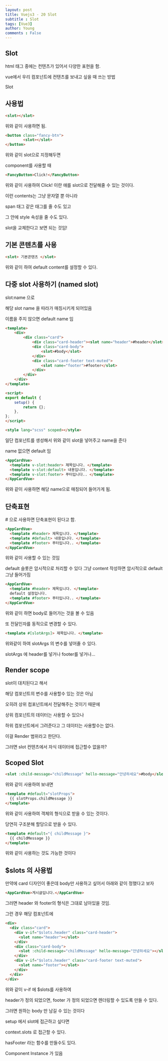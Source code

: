 ```yaml
---
layout: post
title: Vuejs3 - 20 Slot
subtitle : Slot
tags: [Vue3]
author: Young
comments : False
---
```


## Slot

html 태그 중에는 컨텐츠가 있어서 다양한 표현을 함.

vue에서 우리 컴포넌트에 컨텐츠를 보내고 싶을 때 쓰는 방법

Slot

## 사용법
```html
<slot></slot>
```

위와 같이 사용하면 됨.


```html
<button class="fancy-btn">
		<slot></slot>
</button>
```

위와 같이 slot으로 지정해두면

component를 사용할 때

```html
<FancyButton>Click!</FancyButton>
```

위와 같이 사용하여 Click! 이란 애를 slot으로 전달해줄 수 있는 것이다.

이런 contents는 그냥 문자열 뿐 아니라

span 태그 같은 태그를 줄 수도 있고

그 안에 style 속성을 줄 수도 있다.


slot을 교체한다고 보면 되는 것임!

## 기본 콘텐츠를 사용
```html
<slot> 기본콘텐츠 </slot>
```

위와 같이 하여 default content를 설정할 수 있다.


## 다중 slot 사용하기 (named slot)

slot:name 으로 

해당 slot name 을 따라가 매칭시키게 되어있음

이름을 주지 않으면 default name 임

```html
<template>
	<div>
		<div class="card">
			<div class="card-header"><slot name="header">#header</slot></div>
			<div class="card-body">
				<slot>#body</slot>
			</div>
			<div class="card-footer text-muted">
				<slot name="footer">#footer</slot>
			</div>
		</div>
	</div>
</template>

<script>
export default {
	setup() {
		return {};
	},
};
</script>

<style lang="scss" scoped></style>

```

일단 컴포넌트를 생성해서 위와 같이 slot을 넣어주고 name을 준다

name 없으면 default 임

```html
<AppCardVue>
  <template v-slot:header> 제목입니다. </template>
  <template v-slot:default> 내용입니다. </template>
  <template v-slot:footer> 푸터입니다.. </template>
</AppCardVue>
```

위와 같이 사용하면 해당 name으로 매칭되어 들어가게 됨.

## 단축표현

\# 으로 사용하면 단축표현이 된다고 함.

```html
<AppCardVue>
  <template #header> 제목입니다. </template>
  <template #default> 내용입니다. </template>
  <template #footer> 푸터입니다.. </template>
</AppCardVue>
```
위와 같이 사용할 수 있는 것임

default 슬롯은 암시적으로 처리할 수 있다
그냥 content 작성하면 암시적으로 default 그냥 들어가짐

```html
<AppCardVue>
  <template #header> 제목입니다. </template>
  default 설정입니다.
  <template #footer> 푸터입니다.. </template>
</AppCardVue>
```

위와 같이 하면 body로 들어가는 것을 볼 수 있음

또 전달인자를 동적으로 변경할 수 있다.

```html
<template #[slotArgs]> 제목입니다. </template>
```

위와같이 하여 slotArgs 의 변수를 넣어줄 수 있다.

slotArgs 에 header를 넣거나 footer를 넣거나...

## Render scope

slot이 대치된다고 해서

해당 컴포넌트의 변수를 사용할수 있는 것은 아님

오히려 상위 컴포넌트에서 전달해주는 것이기 때문에

상위 컴포넌트의 데이터는 사용할 수 있으나

하위 컴포넌트에서 그려준다고 그 데이터는 사용할수는 없다.

이걸 Render 범위라고 한단다.

그러면 slot 컨텐츠에서 자식 데이터에 접근할수 없을까?

## Scoped Slot

```html
<slot :child-message="childMessage" hello-message="안녕하세요">#body</slot>
```
위와 같이 사용하여 보내면


```html
<template #default="slotProps">
  {{ slotProps.childMessage }}
</template>
```

위와 같이 사용하여 객체의 형식으로 받을 수 있는 것이다.

당연히 구조분해 할당으로 받을 수 있다.

```html
<template #default="{ childMessage }">
  {{ childMessage }}
</template>
```

위와 같이 사용하는 것도 가능한 것이다


## $slots 의 사용법

만약에 card 디자인이 좋은데
body만 사용하고 싶어서 아래와 같이 정했다고 보자

```html
<AppCardVue>게시글입니다.</AppCardVue>
```

그러면 header 와 footer의 형식은 그대로 남아있을 것임.

그런 경우 
해당 컴포넌트에
```html
<div>
  <div class="card">
    <div v-if="$slots.header" class="card-header">
      <slot name="header"></slot>
    </div>
    <div class="card-body">
      <slot :child-message="childMessage" hello-message="안녕하세요"></slot>
    </div>
    <div v-if="$slots.header" class="card-footer text-muted">
      <slot name="footer"></slot>
    </div>
  </div>
</div>
```
위와 같이 v-if 에 $slots를 사용하여

header가 정의 되었으면, footer 가 정의 되었으면
렌더링할 수 있도록 만들 수 있다.

그러면 원하는 body 만 남길 수 있는 것이다

setup 에서 slot에 접근하고 싶다면


context.slots 로 접근할 수 있다.

hasFooter 라는 함수를 만들수도 있다.

Component Instance 
가 있음